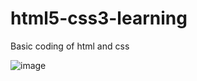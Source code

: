# html5-css3-learning
Basic coding of html and css

![image](https://user-images.githubusercontent.com/112454322/202866580-2981aff7-5f00-4a95-b4ee-0d26347771f0.png)

